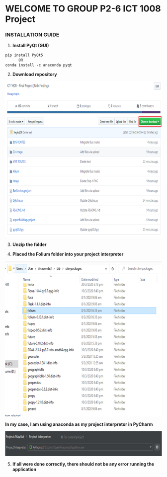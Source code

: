 # WELCOME TO GROUP P2-6 ICT 1008 Project 

### INSTALLATION GUIDE

1) **Install PyQt (GUI)**

```
pip install PyQt5
      OR
conda install -c anaconda pyqt
```

2) **Download repository**
<img src="Git-Image/Step 1.PNG" width="700" height="500" >

3) **Unzip the folder**

4) **Placed the Folium folder into your project interpreter**

<img src="Git-Image/Folium_folder.PNG" width="700" height="500" >

**In my case, I am using anaconda as my project interpretor in PyCharm**

<img src="Git-Image/project_interpreter.PNG" width="700" height="80" >

5) **If all were done correctly, there should not be any error running the application**
